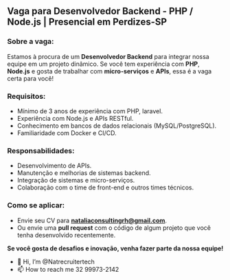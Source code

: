 ## Vaga para Desenvolvedor Backend - PHP / Node.js | Presencial em Perdizes-SP

### Sobre a vaga:
Estamos à procura de um **Desenvolvedor Backend** para integrar nossa equipe em um projeto dinâmico. Se você tem experiência com **PHP**, **Node.js** e gosta de trabalhar com **micro-serviços** e **APIs**, essa é a vaga certa para você!

### Requisitos:
- Mínimo de 3 anos de experiência com PHP, laravel.
- Experiência com Node.js e APIs RESTful.
- Conhecimento em bancos de dados relacionais (MySQL/PostgreSQL).
- Familiaridade com Docker e CI/CD.

### Responsabilidades:
- Desenvolvimento de APIs.
- Manutenção e melhorias de sistemas backend.
- Integração de sistemas e micro-serviços.
- Colaboração com o time de front-end e outros times técnicos.

### Como se aplicar:
- Envie seu CV para **nataliaconsultingrh@gmail.com**.
- Ou envie uma **pull request** com o código de algum projeto que você tenha desenvolvido recentemente.
  
**Se você gosta de desafios e inovação, venha fazer parte da nossa equipe!**
- 👋 Hi, I’m @Natrecruitertech
- 📫 How to reach me 32 99973-2142
  

<!---
Natrecruitertech/Natrecruitertech is a ✨ special ✨ repository because its `README.md` (this file) appears on your GitHub profile.
You can click the Preview link to take a look at your changes.
--->
